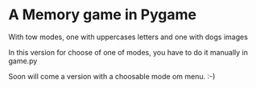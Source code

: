 # A Memory game in Pygame

With tow modes, one with uppercases letters
and one with dogs images

In this version for choose of one of modes,
you have to do it manually in game.py

Soon will come a version with a choosable mode om menu. :-)

